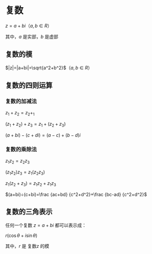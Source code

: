 # 复数

$z=a+bi$（$a,b\in R$）

其中，$a$ 是实部，$b$ 是虚部

## 复数的模

$|z|=|a+bi|=\sqrt{a^2+b^2}$（$a,b\in R$）

## 复数的四则运算

### 复数的加减法

$z_1+z_2=z_2+_1$

$(z_1+z_2)+z_3=z_1+(z_2+z_3)$

$(a+bi)-(c+di)=(a-c)+(b-d)i$

### 复数的乘除法

$z_1 z_2=z_2 z_3$

$(z_1 z_2)z_3=z_1 (z_2 z_3)$

$z_1 (z_2 + z_3)=z_1 z_2+z_1 z_3$

$(a+bi)÷(c+bi)=\frac {ac+bd} {c^2+d^2}+\frac {bc-ad} {c^2+d^2}$

## 复数的三角表示

任何一个复数 $z=a+bi$ 都可以表示成：

$r(\cos \theta +i\sin \theta)$

其中，$r$ 是 复数$z$ 的模
